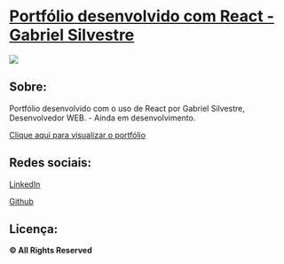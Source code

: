 <h1><a href="https://portfolio-react-etherealbr.vercel.app">Portfólio desenvolvido com React - Gabriel Silvestre</a></h1>

<img src ="https://user-images.githubusercontent.com/45515833/234062611-52d0f2ac-7e54-4019-a657-6d5e15e9a2a6.png" />

<h2>Sobre:</h2>
<p>Portfólio desenvolvido com o uso de React por Gabriel Silvestre, Desenvolvedor WEB. - Ainda em desenvolvimento.</p>

<a href="https://portfolio-react-etherealbr.vercel.app">Clique aqui para visualizar o portfólio</a>

<h2>Redes sociais:</h2>
<p><a href="https://www.linkedin.com/in/gabriel-silvestre-907192142/">LinkedIn</a></p>
<p><a href="https://github.com/eThereaLBR">Github</a></p>

<h2>Licença:</h2>
<b>&#169; All Rights Reserved</b>
